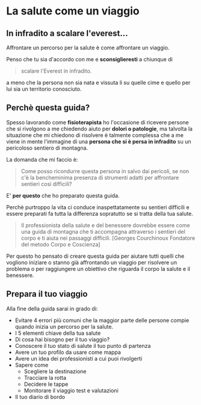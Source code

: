 
# La salute come un viaggio


## In infradito a scalare l'everest... 

Affrontare un percorso per la salute è come affrontare un viaggio. 

Penso che tu sia d'accordo con me e **sconsiglieresti**
a chiunque di

> scalare l'Everest in infradito.

a meno che la persona non sia nata e vissuta li su quelle cime e quello per lui sia un territorio conosciuto.

## Perchè questa guida?

Spesso lavorando come **fisioterapista** ho l'occasione di ricevere persone che si rivolgono a me chiedendo aiuto per **dolori o patologie**, ma talvolta la situazione che mi chiedono di risolvere è talmente complessa che a me viene  in mente l'immagine di una **persona che si è persa in infradito** su un pericoloso sentiero di montagna. 

La domanda che mi faccio è:

> Come posso ricondurre questa persona in salvo dai pericoli, se non c'è la bencheminima presenza di strumenti adatti per affrontare sentieri così difficili?

E' **per questo** che ho preparato questa guida.

Perchè purtroppo la vita ci conduce inaspettatamente su sentieri difficili e essere preparati fa tutta la differenza sopratutto se si tratta della tua salute.

> Il professionista della salute e del benessere dovrebbe essere come una guida di montagna che ti accompagna attraverso i sentieri del corpo e ti aiuta nei passaggi difficili.
[Georges Courchinoux Fondatore del metodo Corpo e Coscienza]

Per questo ho pensato di creare questa guida per aiutare tutti quelli che vogliono iniziare o stanno già affrontando un viaggio per risolvere un problema o per raggiungere un obiettivo che riguarda il corpo la salute e il benessere.

## Prepara il tuo viaggio
    
Alla fine della guida sarai in grado di:

-  Evitare 4 errori più comuni che la maggior parte delle persone compie quando inizia un percorso per la salute.
-  I 5 elementi chiave della tua salute
-  Di cosa hai bisogno per il tuo viaggio?
- Conoscere il tuo stato di salute il tuo punto di partenza
- Avere un tuo profilo da usare come mappa 
- Avere un idea dei professionisti a cui puoi rivolgerti
- Sapere come
	- Scegliere la destinazione 
	- Tracciare la rotta 
	- Decidere le tappe  
	- Monitorare il viaggio test e valutazioni
- Il tuo diario di bordo


<!--stackedit_data:
eyJoaXN0b3J5IjpbLTg5NjYyNzgwNSwtNTgzNzUwMDkxLDE1Nj
k1NTA5MzJdfQ==
-->